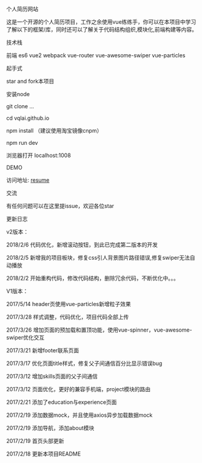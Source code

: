 个人简历网站

这是一个开源的个人简历项目，工作之余使用vue练练手，你可以在本项目中学习了解以下的框架/库，同时还可以了解关于代码结构组织,模块化,前端构建等内容。

技术栈

前端 es6 vue2 webpack vue-router vue-awesome-swiper vue-particles

起手式

star and fork本项目

安装node

git clone ...

cd vqlai.github.io

npm install （建议使用淘宝镜像cnpm）

npm run dev

浏览器打开 localhost:1008

DEMO

访问地址: <a href="https://vqlai.github.io/dist/#/" target="_blank">resume</a>

交流

有任何问题可以在这里提issue，欢迎各位star

更新日志

v2版本：

2018/2/6  代码优化，新增滚动按钮，到此已完成第二版本的开发

2018/2/5  新增我的项目板块，修复css引人背景图片路径错误,修复swiper无法自动播放

2018/2/2  开始重构代码，修改代码结构，删除冗余代码，不断优化中。。。

V1版本：

2017/5/14 header页使用vue-particles新增粒子效果

2017/3/28 样式调整，代码优化，项目代码全部上传

2017/3/26 增加页面的预加载和置顶功能，使用vue-spinner，vue-awesome-swiper优化交互

2017/3/21 新增footer联系页面

2017/3/17 优化页面title样式，修复父子间通信百分比显示错误bug

2017/3/12 增加skills页面的父子间通信

2017/3/12 页面优化，更好的兼容手机端，project模块的路由

2017/2/21 添加了education与experience页面

2017/2/19 添加数据mock，并且使用axios异步加载数据mock

2017/2/19 添加导航，添加about模块

2017/2/19 首页头部更新

2017/2/18 更新本项目README